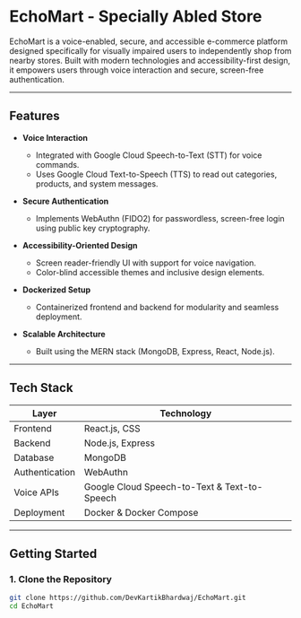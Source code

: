 # EchoMart - Specially Abled Store

EchoMart is a voice-enabled, secure, and accessible e-commerce platform designed specifically for visually impaired users to independently shop from nearby stores. Built with modern technologies and accessibility-first design, it empowers users through voice interaction and secure, screen-free authentication.

---

## Features

- **Voice Interaction**
  - Integrated with Google Cloud Speech-to-Text (STT) for voice commands.
  - Uses Google Cloud Text-to-Speech (TTS) to read out categories, products, and system messages.

- **Secure Authentication**
  - Implements WebAuthn (FIDO2) for passwordless, screen-free login using public key cryptography.

- **Accessibility-Oriented Design**
  - Screen reader-friendly UI with support for voice navigation.
  - Color-blind accessible themes and inclusive design elements.

- **Dockerized Setup**
  - Containerized frontend and backend for modularity and seamless deployment.

- **Scalable Architecture**
  - Built using the MERN stack (MongoDB, Express, React, Node.js).

---

## Tech Stack

| Layer       | Technology                            |
|-------------|----------------------------------------|
| Frontend    | React.js, CSS                          |
| Backend     | Node.js, Express                       |
| Database    | MongoDB                                |
| Authentication | WebAuthn                            |
| Voice APIs  | Google Cloud Speech-to-Text & Text-to-Speech |
| Deployment  | Docker & Docker Compose                |

---

## Getting Started

### 1. Clone the Repository

```bash
git clone https://github.com/DevKartikBhardwaj/EchoMart.git
cd EchoMart

